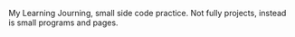 My Learning Journing, small side code practice. Not fully projects, instead is small programs and pages.
